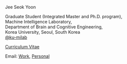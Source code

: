 Jee Seok Yoon

Graduate Student (Integrated Master and Ph.D. program),    
Machine Intelligence Laboratory,    
Department of Brain and Cognitive Engineering,    
Korea University, Seoul, South Korea    
<a href="https://github.com/ku-milab" target="_blank">@ku-milab</a>    

<a href="/CV_current.pdf" target="_blank">Curriculum Vitae</a>    

Email: [Work](mailto:wltjr1007@korea.ac.kr), [Personal](mailto:admin@jsyoon.kr)
